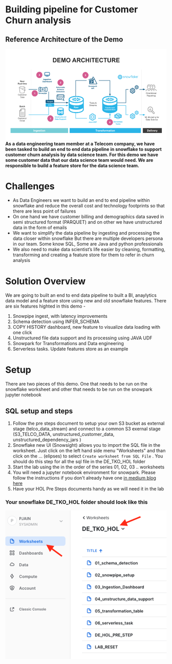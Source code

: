 # Building pipeline for Customer Churn analysis

## Reference Architecture of the Demo
<img src="/images/Arch.png" />

<b>
As a data engineering team member at a Telecom company, we have been tasked to build an end to end data pipeline in snowflake to support customer churn analysis by data science team. For this demo we have some customer data that our data science team would need.  We are responsible to build a feature store for the data science team. </b>


# Challenges
* As Data Engineers we want to build an end to end pipeline within snowflake and reduce the overall cost and technology footprints so that there are less point of failures
* On one hand we have customer billing and demographics data saved in semi structured format (PARQUET) and on other we have unstructured data in the form of emails
* We want to simplify the data pipeline by ingesting and processing the data closer within snowflake
But there are multiple developers persona in our team. Some know SQL, Some are Java and python professionals
* We also need to make data scientist’s life easier by cleaning, formatting, transforming and creating a feature store for them to refer in churn analysis

# Solution Overview

We are going to built an end to end data pipeline to built a BI, anaylytics data model and a feature store using new and old snowflake features. There are six features highted in this demo -

1. Snowpipe ingest, with latency improvements
2. Schema detection using INFER_SCHEMA
3. COPY HISTORY dashboard, new feature to visualize data loading with one click
4. Unstructured file data support and its processing using JAVA UDF
5. Snowpark for Transformations and Data engineering
6. Serverless tasks. Update features store as an example

# Setup

There are two pieces of this demo. One that needs to be run on the snowflake worksheet and other that needs to be run on the snowpark jupyter notebook

## SQL setup and steps

1. Follow the pre steps document to setup your own S3 bucket as external stage (telco_data_stream) and connect to a common S3 exernal stage (S3_TELCO_DATA, unstructured_customer_data, unstructured_dependency_jars )
2. Snowflake new UI (Snowsight) allows you to import the SQL file in the worksheet. Just click on the left hand side menu "Worksheets" and than click on the ... (elipses) to select ```Create worksheet from SQL File``` . You should do this step for all the sql file in the DE_TKO_HOL folder
3. Start the lab using the in the order of the series  01, 02, 03 .. worksheets
4. You will need a jupyter notebook environment for snowpark. Please follow the instructions if you don't already have one [in medium blog here]
5. Have your HOL Pre Steps documents handy as we will need it in the lab

### Your snowflake DE_TKO_HOL folder should look like this

<img src="/images/worksheets.png" />

[snowpipe setup here]: https://docs.snowflake.com/en/user-guide/data-load-snowpipe-auto-s3.html
[in medium blog here]: https://medium.com/snowflake/from-zero-to-snowpark-in-5-minutes-72c5f8ec0b55